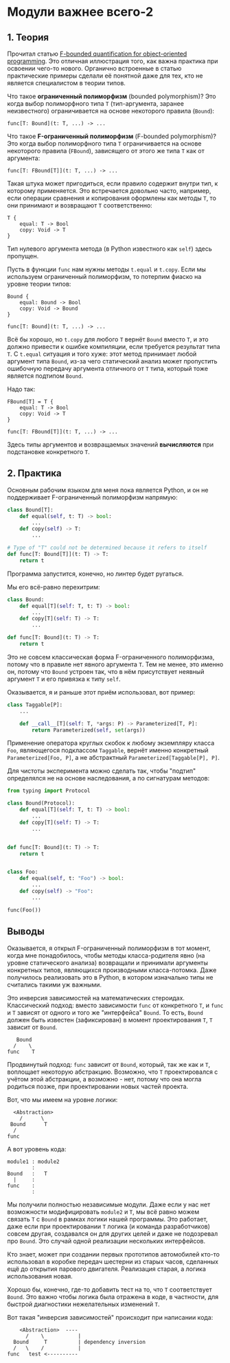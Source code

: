 # Модули важнее всего-2

## 1. Теория
Прочитал статью
[F-bounded quantification for object-oriented programming](https://www.researchgate.net/publication/239572610_F-bounded_quantification_for_object-oriented_programming).
Это отличная иллюстрация того,
как важна практика при освоении чего-то нового.
Органично встроенные в статью практические примеры сделали её понятной
даже для тех, кто не является специалистом в теории типов.

Что такое **ограниченный полиморфизм** (bounded polymorphism)?
Это когда выбор полиморфного типа `T` (тип-аргумента, заранее неизвестного)
ограничивается на основе некоторого правила (`Bound`):

```
func[T: Bound](t: T, ...) -> ...
```

Что такое **F-ограниченный полиморфизм** (F-bounded polymorphism)?
Это когда выбор полиморфного типа `T`
ограничивается на основе некоторого правила (`FBound`),
зависящего от этого же типа `T` как от аргумента:
```
func[T: FBound[T]](t: T, ...) -> ...
```

Такая штука может пригодиться, если правило содержит внутри тип,
к которому применяется.
Это встречается довольно часто,
например, если операции сравнения и копирования оформлены как методы `T`,
то они принимают и возвращают `T` соответственно:
```
T {
    equal: T -> Bool
    copy: Void -> T
}
```

Тип нулевого аргумента метода (в Python известного как `self`)
здесь пропущен.

Пусть в функции `func` нам нужны методы `t.equal` и `t.copy`.
Если мы используем ограниченный полиморфизм,
то потерпим фиаско на уровне теории типов:

```
Bound {
    equal: Bound -> Bool
    copy: Void -> Bound
}

func[T: Bound](t: T, ...) -> ...
```

Всё бы хорошо, но `t.copy` для любого `T` вернёт `Bound` вместо `T`,
и это должно привести к ошибке компиляции,
если требуется результат типа `T`.
С `t.equal` ситуация и того хуже:
этот метод принимает любой аргумент типа `Bound`,
из-за чего статический анализ может пропустить ошибочную передачу
аргумента отличного от `T` типа,
который тоже является подтипом `Bound`.

Надо так:

```
FBound[T] = T {
    equal: T -> Bool
    copy: Void -> T
}

func[T: FBound[T]](t: T, ...) -> ...
```

Здесь типы аргументов и возвращаемых значений **вычисляются**
при подстановке конкретного `T`.


## 2. Практика
Основным рабочим языком для меня пока является Python,
и он не поддерживает F-ограниченный полиморфизм напрямую:

```Python
class Bound[T]:
    def equal(self, t: T) -> bool:
        ...
    def copy(self) -> T:
        ...

# Type of "T" could not be determined because it refers to itself
def func[T: Bound[T]](t: T) -> T:
    return t
```

Программа запустится, конечно, но линтер будет ругаться.

Мы его всё-равно перехитрим:

```Python
class Bound:
    def equal[T](self: T, t: T) -> bool:
        ...
    def copy[T](self: T) -> T:
        ...

def func[T: Bound](t: T) -> T:
    return t
```

Это не совсем классическая форма F-ограниченного полиморфизма,
потому что в правиле нет явного аргумента `T`.
Тем не менее, это именно он, потому что `Bound` устроен так,
что в нём присутствует неявный аргумент `T` и его привязка к типу `self`.

Оказывается, я и раньше этот приём использовал, вот пример:

```Python
class Taggable[P]:
    ...

    def __call__[T](self: T, *args: P) -> Parameterized[T, P]:
        return Parameterized(self, set(args))
```

Применение оператора круглых скобок к любому экземпляру класса `Foo`,
являющегося подклассом `Taggable`,
вернёт именно конкретный `Parameterized[Foo, P]`,
а не абстрактный `Parameterized[Taggable[P], P]`.

Для чистоты эксперимента можно сделать так,
чтобы "подтип" определялся не на основе наследования,
а по сигнатурам методов:

```Python
from typing import Protocol

class Bound(Protocol):
    def equal[T](self: T, t: T) -> bool:
        ...
    def copy[T](self: T) -> T:
        ...


def func[T: Bound](t: T) -> T:
    return t


class Foo:
    def equal(self, t: "Foo") -> bool:
        ...
    def copy(self) -> "Foo":
        ...

func(Foo())
```


## Выводы
Оказывается, я открыл F-ограниченный полиморфизм в тот момент,
когда мне понадобилось, чтобы методы класса-родителя явно
(на уровне статического анализа)
возвращали и принимали аргументы конкретных типов,
являющихся производными класса-потомка.
Даже получилось реализовать это в Python,
в котором изначально типы не считались такими уж важными.

Это инверсия зависимостей на математических стероидах.
Классический подход:
вместо зависимости `func` от конкретного `T`,
и `func` и `T` зависят от одного и того же "интерфейса" `Bound`.
То есть, `Bound` должен быть известен (зафиксирован)
в момент проектирования `T`, `T` зависит от `Bound`.
```
   Bound
  /    \
func    T
```

Продвинутый подход:
`func` зависит от `Bound`, который, так же как и `T`,
воплощает некоторую абстракцию.
Возможно, что `T` проектировался с учётом этой абстракции,
а возможно - нет, потому что она могла родиться позже,
при проектировании новых частей проекта.

Вот, что мы имеем на уровне логики:

```
  <Abstraction>
    /      \
 Bound      T
  /
func
```

А вот уровень кода:

```
module1 : module2
        :
Bound   :   T
  |     :
func    :
        :
```

Мы получили полностью независимые модули.
Даже если у нас нет возможности модифицировать `module2` и `T`,
мы всё равно можем связать `T` с `Bound`
в рамках логики нашей программы.
Это работает, даже если при проектировании `T` логика
(и команда разработчиков) совсем другая,
создавался он для других целей и даже не подозревал про `Bound`.
Это случай одной реализации нескольких интерфейсов.

Кто знает, может при создании первых прототипов автомобилей
кто-то использовал в коробке передач шестерни из старых часов,
сделанных ещё до открытия парового двигателя.
Реализация старая, а логика использования новая.

Хорошо бы, конечно, где-то добавить тест на то,
что `T` соответствует `Bound`.
Это важно чтобы логика была отражена в коде,
в частности, для быстрой диагностики нежелательных изменений `T`.

Вот такая "инверсия зависимостей" происходит при написании кода:
```
    <Abstraction>  ----
      /    \           |
  Bound     T          | dependency inversion
  /   \    /           |
func   test <----------
```

